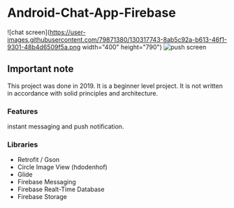 # Android-Chat-App-Firebase



![chat screen](https://user-images.githubusercontent.com/79871380/130317743-8ab5c92a-b613-46f1-9301-48b4d6509f5a.png width="400" height="790") 
![push screen](https://user-images.githubusercontent.com/79871380/130317752-f1622440-d991-402a-b0c6-725017186b5b.png)



## Important note

This project was done in 2019. It is a beginner level project. It is not written in accordance with solid principles and architecture.

### Features

instant messaging and push notification.


### Libraries 

- Retrofit / Gson
- Circle Image View (hdodenhof)
- Glide
- Firebase Messaging
- Firebase Realt-Time Database
- Firebase Storage



